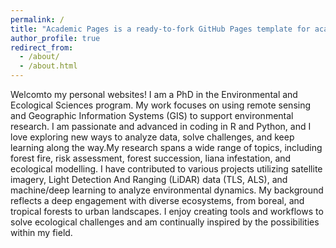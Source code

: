 ```yaml
---
permalink: /
title: "Academic Pages is a ready-to-fork GitHub Pages template for academic personal websites"
author_profile: true
redirect_from: 
  - /about/
  - /about.html
---
```


Welcomto my personal websites!
I am a PhD in the Environmental and Ecological Sciences program. My work focuses on using remote sensing and Geographic Information Systems (GIS) to support environmental 
research. I am passionate and advanced in coding in R and Python, and I love exploring new ways to analyze data, solve challenges, and keep learning along the way.My research 
spans a wide range of topics, including forest fire, risk assessment, forest succession, liana infestation, and ecological modelling. I have contributed to various projects 
utilizing satellite imagery, Light Detection And Ranging (LiDAR) data (TLS, ALS), and machine/deep learning to analyze environmental dynamics. My background reflects a deep 
engagement with diverse ecosystems, from boreal, and tropical forests to urban landscapes. I enjoy creating tools and workflows to solve ecological challenges and am continually 
inspired by the possibilities within my field.

